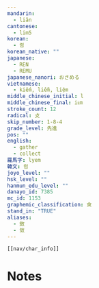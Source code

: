 ```yaml
---
mandarin:
  - liǎn
cantonese:
  - lim5
korean:
  - 렴
korean_native: ""
japanese:
  - REN
  - REMU
japanese_nanori: おさめる
vietnamese:
  - kiếm, liễm, liệm
middle_chinese_initial: l
middle_chinese_final: iᴇm
stroke_count: 12
radical: 攴
skip_number: 1-8-4
grade_level: 先進
pos: ""
english:
  - gather
  - collect
羅馬字: lyem
韓文: 렴
joyo_level: ""
hsk_level: ""
hanmun_edu_level: ""
danayo_id: 7385
mc_id: 1153
graphemic_classification: 㑒
stand_in: "TRUE"
aliases:
  - 斂
  - 敛
---
```

```meta-bind-embed
[[nav/char_info]]
```

# Notes

